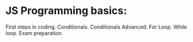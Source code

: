 # JS Programming basics:
First steps in coding.
Conditionals.
Conditionals Advanced.
For Loop.
While loop.
Exam preparation.
